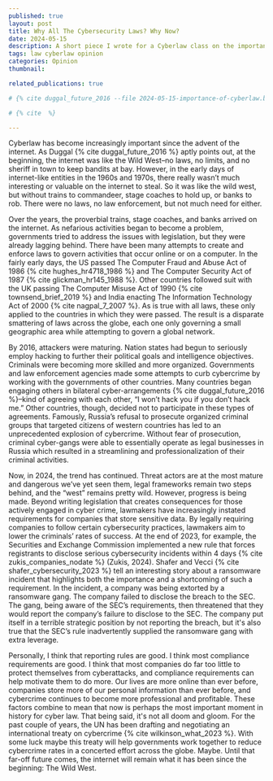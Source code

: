 ```yaml
---
published: true
layout: post
title: Why All The Cybersecurity Laws? Why Now?
date: 2024-05-15
description: A short piece I wrote for a Cyberlaw class on the importance of cybersecurity laws in the modern day.
tags: law cyberlaw opinion
categories: Opinion
thumbnail: 

related_publications: true

# {% cite duggal_future_2016 --file 2024-05-15-importance-of-cyberlaw.bib %}

# {% cite  %}

---
```



Cyberlaw has become increasingly important since the advent of the internet. As Duggal {% cite duggal_future_2016 %} aptly points out, at the beginning, the internet was like the Wild West–no laws, no limits, and no sheriff in town to keep bandits at bay. However, in the early days of internet-like entities in the 1960s and 1970s, there really wasn’t much interesting or valuable on the internet to steal. So it was like the wild west, but without trains to commandeer, stage coaches to hold up, or banks to rob. There were no laws, no law enforcement, but not much need for either.

Over the years, the proverbial trains, stage coaches, and banks arrived on the internet. As nefarious activities began to become a problem, governments tried to address the issues with legislation, but they were already lagging behind. There have been many attempts to create and enforce laws to govern activities that occur online or on a computer. In the fairly early days, the US passed The Computer Fraud and Abuse Act of 1986 {% cite hughes_hr4718_1986 %} and The Computer Security Act of 1987 {% cite glickman_hr145_1988 %}. Other countries followed suit with the UK passing The Computer Misuse Act of 1990 {% cite townsend_brief_2019 %} and India enacting The Information Technology Act of 2000 {% cite nagpal_7_2007 %}. As is true with all laws, these only applied to the countries in which they were passed. The result is a disparate smattering of laws across the globe, each one only governing a small geographic area while attempting to govern a global network.

By 2016, attackers were maturing. Nation states had begun to seriously employ hacking to further their political goals and intelligence objectives. Criminals were becoming more skilled and more organized. Governments and law enforcement agencies made some attempts to curb cybercrime by working with the governments of other countries. Many countries began engaging others in bilateral cyber-arrangements {% cite duggal_future_2016 %}–kind of agreeing with each other, “I won’t hack you if you don’t hack me.” Other countries, though, decided not to participate in these types of agreements. Famously, Russia’s refusal to prosecute organized criminal groups that targeted citizens of western countries has led to an unprecedented explosion of cybercrime. Without fear of prosecution, criminal cyber-gangs were able to essentially operate as legal businesses in Russia which resulted in a streamlining and professionalization of their criminal activities. 

Now, in 2024, the trend has continued. Threat actors are at the most mature and dangerous we’ve yet seen them, legal frameworks remain two steps behind, and the “west” remains pretty wild. However, progress is being made. Beyond writing legislation that creates consequences for those actively engaged in cyber crime, lawmakers have increasingly instated requirements for companies that store sensitive data. By legally requiring companies to follow certain cybersecurity practices, lawmakers aim to lower the criminals’ rates of success. At the end of 2023, for example, the Securities and Exchange Commission implemented a new rule that forces registrants to disclose serious cybersecurity incidents within 4 days {% cite zukis_companies_nodate %} (Zukis, 2024). Shafer and Vecci {% cite shafer_cybersecurity_2023 %} tell an interesting story about a ransomware incident that highlights both the importance and a shortcoming of such a requirement. In the incident, a company was being extorted by a ransomware gang. The company failed to disclose the breach to the SEC. The gang, being aware of the SEC’s requirements, then threatened that they would report the company’s failure to disclose to the SEC. The company put itself in a terrible strategic position by not reporting the breach, but it's also true that the SEC’s rule inadvertently supplied the ransomware gang with extra leverage.

Personally, I think that reporting rules are good. I think most compliance requirements are good. I think that most companies do far too little to protect themselves from cyberattacks, and compliance requirements can help motivate them to do more. Our lives are more online than ever before, companies store more of our personal information than ever before, and cybercrime continues to become more professional and profitable. These factors combine to mean that now is perhaps the most important moment in history for cyber law. That being said, it's not all doom and gloom. For the past couple of years, the UN has been drafting and negotiating an international treaty on cybercrime {% cite wilkinson_what_2023 %}. With some luck maybe this treaty will help governments work together to reduce cybercrime rates in a concerted effort across the globe. Maybe. Until that far-off future comes, the internet will remain what it has been since the beginning: The Wild West.
